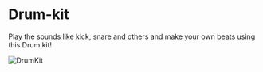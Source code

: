 # Drum-kit
Play the sounds like kick, snare and others and make your own beats using this Drum kit! 

![DrumKit](https://raw.githubusercontent.com/oyesdev/Drum-kit/master/image/screenshot.png)
